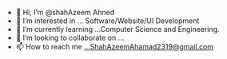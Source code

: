 - 👋 Hi, I’m @shahAzeem Ahned
- 👀 I’m interested in ... Software/Website/UI Development
- 🌱 I’m currently learning ...Computer Science and Engineering. 
- 💞️ I’m looking to collaborate on ...
- 📫 How to reach me ...ShahAzeemAhamad2319@gmail.com

<!---
shahzeem/shahzeem is a ✨ special ✨ repository because its `README.md` (this file) appears on your GitHub profile.
You can click the Preview link to take a look at your changes.
--->
